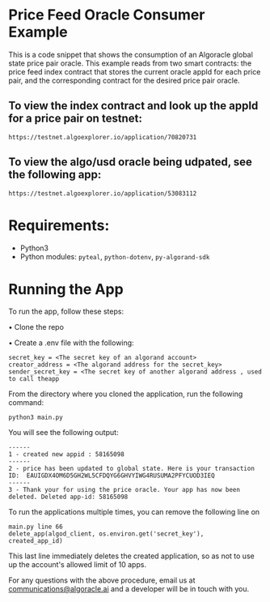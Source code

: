 # Price Feed Oracle Consumer Example

This is a code snippet that shows the consumption of an Algoracle global state price pair oracle.
This example reads from two smart contracts: the price feed index contract that stores the current oracle appId for each price pair, and the corresponding contract for the desired price pair oracle.

## To view the index contract and look up the appId for a price pair on testnet:

    https://testnet.algoexplorer.io/application/70820731

## To view the algo/usd oracle being udpated, see the following app:

    https://testnet.algoexplorer.io/application/53083112

# Requirements:

* Python3
* Python modules: `pyteal`, `python-dotenv`, `py-algorand-sdk`

# Running the App

To run the app, follow these steps:

• Clone the repo

• Create a .env file with the following:

    secret_key = <The secret key of an algorand account>
    creator_address = <The algorand address for the secret_key>
    sender_secret_key = <The secret key of another algorand address , used to call theapp
                         
From the directory where you cloned the application, run the following command:

    python3 main.py
   
You will see the following output:

    ------
    1 - created new appid : 58165098
    ------
    2 - price has been updated to global state. Here is your transaction ID:  EAUIGDX4OM6D5GH2WL5CFDQYG6GHVYIWG4RUSUMA2PFYCUOD3IEQ
    ------
    3 - Thank your for using the price oracle. Your app has now been deleted. Deleted app-id: 58165098

To run the applications multiple times, you can remove the following line on 

    main.py line 66
    delete_app(algod_client, os.environ.get('secret_key'),  created_app_id)
    
This last line immediately deletes the created application, so as not to use up the account's allowed limit of 10 apps.

For any questions with the above procedure, email us at communications@algoracle.ai and a developer will be in touch with you.


